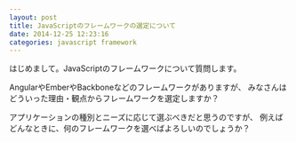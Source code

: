 ```yaml
---
layout: post
title: JavaScriptのフレームワークの選定について
date: 2014-12-25 12:23:16
categories: javascript framework
---
```

<p>はじめまして。JavaScriptのフレームワークについて質問します。 </p>

<p>AngularやEmberやBackboneなどのフレームワークがありますが、 
みなさんはどういった理由・観点からフレームワークを選定しますか？ </p>

<p>アプリケーションの種別とニーズに応じて選ぶべきだと思うのですが、 
例えばどんなときに、何のフレームワークを選べばよろしいのでしょうか？</p>
